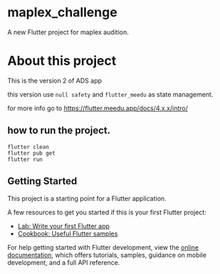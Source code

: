 # maplex_challenge

A new Flutter project for maplex audition.

# About this project
This is the version 2 of ADS app

this version use `null safety` and `flutter_meedu` as state management.

for more info go to https://flutter.meedu.app/docs/4.x.x/intro/

## how to run the project.

```shell
flutter clean
flutter pub get
flutter run
```

## Getting Started

This project is a starting point for a Flutter application.

A few resources to get you started if this is your first Flutter project:

- [Lab: Write your first Flutter app](https://docs.flutter.dev/get-started/codelab)
- [Cookbook: Useful Flutter samples](https://docs.flutter.dev/cookbook)

For help getting started with Flutter development, view the
[online documentation](https://docs.flutter.dev/), which offers tutorials,
samples, guidance on mobile development, and a full API reference.
